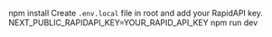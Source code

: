 
npm install
 Create `.env.local` file in root and add your RapidAPI key.
NEXT_PUBLIC_RAPIDAPI_KEY=YOUR_RAPID_API_KEY
npm run dev


